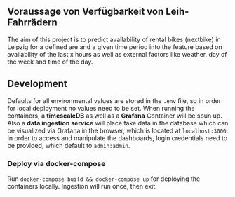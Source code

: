 ## Voraussage von Verfügbarkeit von Leih-Fahrrädern

The aim of this project is to predict availability of rental bikes (nextbike) in Leipzig for a defined are and a given time period into the feature based on availability of the last x hours as well as external factors like weather, day of the week and time of the day. 

## Development

Defaults for all environmental values are stored in the `.env` file, so in order for local deployment no values need to be set. When running the containers, a **timescaleDB** as well as a **Grafana** Container will be spun up. Also a **data ingestion service** will place fake data in the database which can be visualized via Grafana in the browser, which is located at `localhost:3000`. In order to access and manipulate the dashboards, login credentials need to be provided, which default to `admin:admin`.

### Deploy via docker-compose

Run `docker-compose build && docker-compose up` for deploying the containers locally. Ingestion will run once, then exit. 